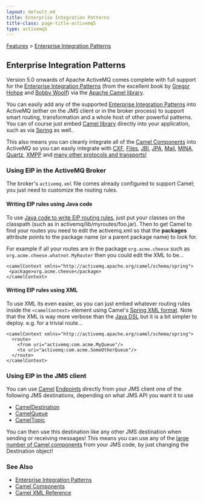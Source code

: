 ```yaml
---
layout: default_md
title: Enterprise Integration Patterns 
title-class: page-title-activemq5
type: activemq5
---
```


[Features](features) > [Enterprise Integration Patterns](enterprise-integration-patterns)


Enterprise Integration Patterns
-------------------------------

Version 5.0 onwards of Apache ActiveMQ comes complete with full support for the [Enterprise Integration Patterns](http://www.enterpriseintegrationpatterns.com/toc.html) (from the excellent book by [Gregor Hohpe](http://www.amazon.com/exec/obidos/search-handle-url/105-9796798-8100401?%5Fencoding=UTF8&search-type=ss&index=books&field-author=Gregor%20Hohpe) and [Bobby Woolf](http://www.amazon.com/exec/obidos/search-handle-url/105-9796798-8100401?%5Fencoding=UTF8&search-type=ss&index=books&field-author=Bobby%20Woolf)) via the [Apache Camel library](http://activemq.apache.org/camel/).

You can easily add any of the supported [Enterprise Integration Patterns](enterprise-integration-patterns) into ActiveMQ (either on the JMS client or in the broker process) to support smart routing, transformation and a whole host of other powerful patterns. You can of course just embed [Camel library](http://activemq.apache.org/camel/) directly into your application, such as via [Spring](http://activemq.apache.org/camel/spring.html) as well..

This also means you can cleanly integrate all of the [Camel Components](http://activemq.apache.org/camel/components.html) into ActiveMQ so you can easily integrate with [CXF](http://activemq.apache.org/camel/cxf.html), [Files](http://activemq.apache.org/camel/file.html), [JBI](http://activemq.apache.org/camel/jbi.html), [JPA](http://activemq.apache.org/camel/jpa.html), [Mail](http://activemq.apache.org/camel/mail.html), [MINA](http://activemq.apache.org/camel/mina.html), [Quartz](http://activemq.apache.org/camel/quartz.html), [XMPP](http://activemq.apache.org/camel/xmpp) and [many other protocols and transports!](http://activemq.apache.org/camel/components.html)

### Using EIP in the ActiveMQ Broker

The broker's `activemq.xml` file comes already configured to support Camel; you just need to customize the routing rules.

#### Writing EIP rules using Java code

To use [Java code to write EIP routing rules](http://activemq.apache.org/camel/dsl.html), just put your classes on the classpath (such as in activemq/lib/myroutes/foo.jar). Then to get Camel to find your routes you need to edit the activemq.xml so that the **packages** attribute points to the package name (or a parent package name) to look for.

For example if all your routes are in the package `org.acme.cheese` such as `org.acme.cheese.whatnot.MyRouter` then you could edit the XML to be...
```
<camelContext xmlns="http://activemq.apache.org/camel/schema/spring">
 <package>org.acme.cheese</package>
</camelContext>
```

#### Writing EIP rules using XML

To use XML its even easier, as you can just embed whatever routing rules inside the `<camelContext>` element using Camel's [Spring XML format](http://activemq.apache.org/camel/xml-configuration). Note that the XML is way more verbose than the [Java DSL](http://activemq.apache.org/camel/dsl.html) but it is a bit simpler to deploy. e.g. for a trivial route...
```
<camelContext xmlns="http://activemq.apache.org/camel/schema/spring">
  <route>
    <from uri="activemq:com.acme.MyQueue"/>
    <to uri="activemq:com.acme.SomeOtherQueue"/>
  </route>
</camelContext>
```
### Using EIP in the JMS client

You can use [Camel](http://activemq.apache.org/camel/) [Endpoints](http://activemq.apache.org/camel/endpoint.html) directly from your JMS client one of the following JMS destinations, depending on what JMS API you want it to use

*   [CamelDestination](http://activemq.apache.org/maven/activemq-core/apidocs/org/apache/activemq/camel/CamelDestination.html)
*   [CamelQueue](http://activemq.apache.org/maven/activemq-core/apidocs/org/apache/activemq/camel/CamelQueue.html)
*   [CamelTopic](http://activemq.apache.org/maven/activemq-core/apidocs/org/apache/activemq/camel/CamelTopic.html)

You can then use this destination like any other JMS destination when sending or receiving messages! This means you can use any of the [large number of Camel components](http://activemq.apache.org/camel/components.html) from your JMS code, by just changing the Destination object!

### See Also

*   [Enterprise Integration Patterns](http://activemq.apache.org/camel/enterprise-integration-patterns)
*   [Camel Components](http://activemq.apache.org/camel/components.html)
*   [Camel XML Reference](http://activemq.apache.org/camel/xml-reference)

